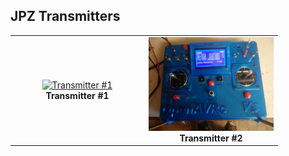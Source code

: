 ## JPZ Transmitters

<table cellspacing=0>
  <tr>
    <td align=center width=200><a href="https://github.com/Ingwie/OpenAVRc_Hw/tree/V3/User's%20OpenAVRc%20Transmitters/JPZ/T2/T1.md"><img src="" border="0" name="submit" title="Transmitter #1" alt="Transmitter #1"/></a><br><b>Transmitter #1</b></td>
	<td align=center width=200><a href="https://github.com/Ingwie/OpenAVRc_Hw/tree/V3/User's%20OpenAVRc%20Transmitters/JPZ/T2/T2.md"><img src="https://github.com/Ingwie/OpenAVRc_Hw/blob/V3/User's%20OpenAVRc%20Transmitters/JPZ/T2/JPZ_1.jpg" border="0" name="submit" title="Transmitter #2" alt="Transmitter #2"/></a><br><b>Transmitter #2</b></td>
  </tr>
</table>